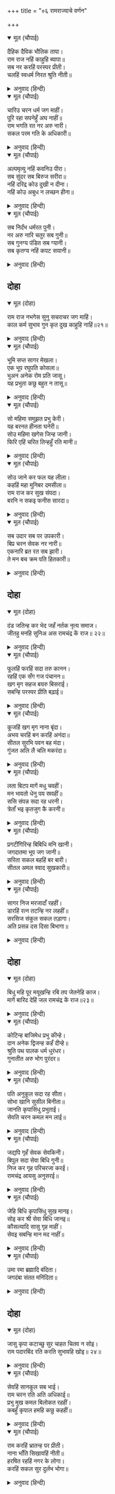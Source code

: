 +++
title = "०६ रामराज्याचे वर्णन"

+++


<details open><summary>मूल (चौपाई)</summary>

दैहिक दैविक भौतिक तापा।  
राम राज नहिं काहुहि ब्यापा॥  
सब नर करहिं परस्पर प्रीती।  
चलहिं स्वधर्म निरत श्रुति नीती॥
</details>

<details><summary>अनुवाद (हिन्दी)</summary>

रामराज्यामध्ये त्रिविध तापांचा मागमूस नव्हता. सर्वजण परस्परांवर प्रेम करीत होते आणि वेदांमध्ये प्रतिपादित केलेल्या मर्यादेमध्ये तत्पर राहून आपापल्या धर्माचे पालन करीत होते.॥१॥
</details>

<details open><summary>मूल (चौपाई)</summary>

चारिउ चरन धर्म जग माहीं।  
पूरि रहा सपनेहुँ अघ नाहीं॥  
राम भगति रत नर अरु नारी।  
सकल परम गति के अधिकारी॥
</details>

<details><summary>अनुवाद (हिन्दी)</summary>

धर्म हा सत्य, शौच, दया आणि दान या आपल्या चारही चरणांनी युक्त होऊन राहिला होता. स्वप्नातही कुठे पाप नव्हते. सर्व स्त्रीपुरुष राम-भक्तीत तत्पर होते आणि ते सर्व परमगतीचे अधिकारी झाले होते.॥२॥
</details>

<details open><summary>मूल (चौपाई)</summary>

अल्पमृत्यु नहिं कवनिउ पीरा।  
सब सुंदर सब बिरुज सरीरा॥  
नहिं दरिद्र कोउ दुखी न दीना।  
नहिं कोउ अबुध न लच्छन हीना॥
</details>

<details><summary>अनुवाद (हिन्दी)</summary>

अल्प वयात मृत्यू होत नव्हता की कुणाला कोणतीही पीडा नव्हती. सर्वांचे देह सुंदर व निरोगी होते. कोणीही दरिद्री नव्हता, दुःखी नव्हता आणि दीनही नव्हता. कोणीही मूर्ख नव्हता व शुभलक्षणांनी हीन नव्हता.॥३॥
</details>

<details open><summary>मूल (चौपाई)</summary>

सब निर्दंभ धर्मरत पुनी।  
नर अरु नारि चतुर सब गुनी॥  
सब गुनग्य पंडित सब ग्यानी।  
सब कृतग्य नहिं कपट सयानी॥
</details>

<details><summary>अनुवाद (हिन्दी)</summary>

सर्व दंभरहित होते, धर्मपरायण होते आणि पुण्यात्मे होते. सर्व स्त्री-पुरुष हे नीतिनिपुण व गुणी होते. सर्वजण गुणांचा आदर करणारे व पंडित होते आणि सर्वजण ज्ञानी होते. सर्वजणांमध्ये कृतज्ञता होती आणि कुणामध्येही लबाडी नव्हती.’॥४॥
</details>

## दोहा


<details open><summary>मूल (दोहा)</summary>

राम राज नभगेस सुनु सचराचर जग माहिं।  
काल कर्म सुभाव गुन कृत दुख काहुहि नाहिं॥२१॥
</details>

<details><summary>अनुवाद (हिन्दी)</summary>

काकभुशुंडी म्हणतात, ‘हे गरुडा, श्रीरामांच्या राज्यात चराचराला काल, कर्म, स्वभाव आणि गुण यांपासून उत्पन्न होणारे दुःख नव्हते.॥२१॥
</details>

<details open><summary>मूल (चौपाई)</summary>

भूमि सप्त सागर मेखला।  
एक भूप रघुपति कोसला॥  
भुअन अनेक रोम प्रति जासू।  
यह प्रभुता कछु बहुत न तासू॥
</details>

<details><summary>अनुवाद (हिन्दी)</summary>

अयोध्येमध्ये श्रीरघुनाथ हे सात समुद्रांच्या मेखलेच्या पृथ्वीचे एकमात्र राजे होते. ज्यांच्या रोमारोमात अनेक ब्रह्मांडे समाविष्ट होती, त्यांना या सात द्वीपांच्या पृथ्वीचे राज्य म्हणजे काहीच नव्हते.॥१॥
</details>

<details open><summary>मूल (चौपाई)</summary>

सो महिमा समुझत प्रभु केरी।  
यह बरनत हीनता घनेरी॥  
सोउ महिमा खगेस जिन्ह जानी।  
फिरि एहिं चरित तिन्हहुँ रति मानी॥
</details>

<details><summary>अनुवाद (हिन्दी)</summary>

उलट प्रभूंचा हा महिमा जाणल्यावर, ते सात समुद्रांनी वेढलेल्या सप्तद्वीपांच्या पृथ्वीचे एकमात्र सम्राट होते, असे म्हणणे म्हणजे त्यांची एक प्रकारे निंदाच होय. परंतु हे गरुडा, ज्यांनी त्यांचा हा महिमा जाणला, त्यांना सुद्धा मग या प्रभूंच्या लीलेविषयी प्रेम वाटत होते.॥२॥
</details>

<details open><summary>मूल (चौपाई)</summary>

सोउ जाने कर फल यह लीला।  
कहहिं महा मुनिबर दमसीला॥  
राम राज कर सुख संपदा।  
बरनि न सकइ फनीस सारदा॥
</details>

<details><summary>अनुवाद (हिन्दी)</summary>

कारण तो महिमाही जाणण्याचे फल म्हणजे या लीलेचा अनुभवच होय, असे जितेंद्रिय श्रेष्ठ महामुनी म्हणतात. रामराज्यातील सुख-संपत्तीचे वर्णन शेष व सरस्वती हे सुद्धा करू शकत नाहीत.॥३॥
</details>

<details open><summary>मूल (चौपाई)</summary>

सब उदार सब पर उपकारी।  
बिप्र चरन सेवक नर नारी॥  
एकनारि ब्रत रत सब झारी।  
ते मन बच क्रम पति हितकारी॥
</details>

<details><summary>अनुवाद (हिन्दी)</summary>

रामराज्यामधील सर्व स्त्रीपुरुष उदार होते, सर्वच परोपकारी होते आणि सर्वजण ब्राह्मणांच्या चरणांची सेवा करणारे होते. सर्वच पुरुष एकपत्नीव्रती होते. अशा प्रकारे स्त्रियासुद्धा कायावाचामनाने पतीचे हित करणाऱ्या होत्या.॥४॥
</details>

## दोहा


<details open><summary>मूल (दोहा)</summary>

दंड जतिन्ह कर भेद जहँ नर्तक नृत्य समाज।  
जीतहु मनहि सुनिअ अस रामचंद्र कें राज॥ २२॥
</details>

<details><summary>अनुवाद (हिन्दी)</summary>

श्रीरामचंद्रांच्या राज्यात ‘दंड’ हा फक्त संन्याशांच्याच हातामध्ये होता. ‘भेद’ हा फक्त नर्तकांच्या ताल-सुरांच्या संदर्भात ऐकू येत होता. ‘जिंका’ हा शब्द मन जिंकण्याच्या संदर्भात ऐकू येई.॥२२॥
</details>

<details open><summary>मूल (चौपाई)</summary>

फूलहिं फरहिं सदा तरु कानन।  
रहहिं एक सँग गज पंचानन॥  
खग मृग सहज बयरु बिसराई।  
सबन्हि परस्पर प्रीति बढ़ाई॥
</details>

<details><summary>अनुवाद (हिन्दी)</summary>

वनांमध्ये वृक्ष नित्य फुलत व फळत होते. सिंह व हत्ती आपले जन्मजात वैर विसरून वावरत होते. सर्वच पशु-पक्षी आपले स्वाभाविक वैर विसरून गुण्यागोविंदाने रहात होते.॥१॥
</details>

<details open><summary>मूल (चौपाई)</summary>

कूजहिं खग मृग नाना बृंदा।  
अभय चरहिं बन करहिं अनंदा॥  
सीतल सुरभि पवन बह मंदा।  
गुंजत अलि लै चलि मकरंदा॥
</details>

<details><summary>अनुवाद (हिन्दी)</summary>

पक्षी गोड कूजन करीत होते. तऱ्हेतऱ्हेचे पशूंचे कळप वनामध्ये निर्भयपणे आनंदाने वावरत होते. शीतल, मंद व सुगंधित वारे वाहात होते. पुष्पांचा रस घेऊन भ्रमर गुंजारव करीत होते.॥२॥
</details>

<details open><summary>मूल (चौपाई)</summary>

लता बिटप मागें मधु चवहीं।  
मन भावतो धेनु पय स्रवहीं॥  
ससि संपन्न सदा रह धरनी।  
त्रेताँ भइ कृतजुग कै करनी॥
</details>

<details><summary>अनुवाद (हिन्दी)</summary>

वेली व वृक्ष हे मागणी करताच मध टपकू लागत. गाई मनासारखे दूध देत होत्या. धरती नेहमी पिकांनी भरलेली असे. त्रेतायुग असताना सत्ययुगातील स्थिती प्रकट झाली होती.॥३॥
</details>

<details open><summary>मूल (चौपाई)</summary>

प्रगटींगिरिन्ह बिबिधि मनि खानी।  
जगदातमा भूप जग जानी॥  
सरिता सकल बहहिं बर बारी।  
सीतल अमल स्वाद सुखकारी॥
</details>

<details><summary>अनुवाद (हिन्दी)</summary>

संपूर्ण जगाचे आत्मा असलेले भगवान हे जगात राज्य करीत आहेत, हे जाणून पर्वतांनी अनेक प्रकारची रत्ने प्रकट केली. सर्व नद्या श्रेष्ठ, शीतल, निर्मळ आणि सुखप्रद स्वादिष्ट जल प्रवाहित करीत होत्या.॥४॥
</details>

<details open><summary>मूल (चौपाई)</summary>

सागर निज मरजादाँ रहहीं।  
डारहिं रत्न तटन्हि नर लहहीं॥  
सरसिज संकुल सकल तड़ागा।  
अति प्रसन्न दस दिसा बिभागा॥
</details>

<details><summary>अनुवाद (हिन्दी)</summary>

समुद्र आपल्या मर्यादेमध्ये रहात होते. ते आपल्या लाटांबरोबर किनाऱ्याला रत्ने टाकीत होते. ती माणसांना मिळत होती. सर्व तलाव कमळांनी फुललेले होते. दाही दिशांतील प्रदेश अत्यंत प्रसन्न होते. ॥५॥
</details>

## दोहा


<details open><summary>मूल (दोहा)</summary>

बिधु महि पूर मयूखन्हि रबि तप जेतनेहि काज।  
मागें बारिद देहिं जल रामचंद्र कें राज॥२३॥
</details>

<details><summary>अनुवाद (हिन्दी)</summary>

श्रीरामचंद्रांच्या राज्यात चंद्र हा आपल्या अमृतमय किरणांनी पृथ्वीला भरून टाकीत होता. जेवढी गरज असेल, तेवढीच उष्णता सूर्य देत होता. मेघ हे जेवढे हवे तेवढेच पाणी देत होते.॥२३॥
</details>

<details open><summary>मूल (चौपाई)</summary>

कोटिन्ह बाजिमेध प्रभु कीन्हे।  
दान अनेक द्विजन्ह कहँ दीन्हे॥  
श्रुति पथ पालक धर्म धुरंधर।  
गुनातीत अरु भोग पुरंदर॥
</details>

<details><summary>अनुवाद (हिन्दी)</summary>

प्रभू श्रीरामांनी कोटॺवधी अश्वमेध यज्ञ केले आणि ब्राह्मणांना अनेक दाने दिली. श्रीरामचंद्र हे वेदमार्गाचे पालन करणारे, धर्माची धुरा वाहाणारे, त्रिगुणातीत व ऐश्वर्यामध्ये इंद्रासारखे होते.॥१॥
</details>

<details open><summary>मूल (चौपाई)</summary>

पति अनुकूल सदा रह सीता।  
सोभा खानि सुसील बिनीता॥  
जानति कृपासिंधु प्रभुताई।  
सेवति चरन कमल मन लाई॥
</details>

<details><summary>अनुवाद (हिन्दी)</summary>

सौंदर्याची खाण असलेली, सुशील व विनम्र सीता ही नित्य पतीला अनुकूल वागत होती.ती कृपासागर श्रीारामांचा महिमा जाणत होती. आणि मनःपूर्वक त्याच्या चरणांची सेवा करीत होती.॥२॥
</details>

<details open><summary>मूल (चौपाई)</summary>

जद्यपि गृहँ सेवक सेवकिनी।  
बिपुल सदा सेवा बिधि गुनी॥  
निज कर गृह परिचरजा करई।  
रामचंद्र आयसु अनुसरई॥
</details>

<details><summary>अनुवाद (हिन्दी)</summary>

जरी घरामध्ये पुष्कळ दास-दासी होत्या आणि त्या साऱ्या सेवेमध्ये निपुण होत्या, तरीही स्वामींच्या सेवेचे महत्त्व जाणणारी सीता घरची सर्व सेवा स्वतः आपल्या हातांनी करीत असे आणि श्रीरामचंद्रांच्या आज्ञेचे अनुसरण करीत असे.॥३॥
</details>

<details open><summary>मूल (चौपाई)</summary>

जेहि बिधि कृपासिंधु सुख मानइ।  
सोइ कर श्री सेवा बिधि जानइ॥  
कौसल्यादि सासु गृह माहीं।  
सेवइ सबन्हि मान मद नाहीं॥
</details>

<details><summary>अनुवाद (हिन्दी)</summary>

कृपासागर श्रीरामचंद्रांना ज्यात सुख वाटे, तेच सीता करीत असे. कारण ती सेवेची पद्धत जाणणारी होती. घरामध्ये कौसल्या इत्यादी सर्व सासूंची सेवा ती करीत असे व तिला कोणत्याही गोष्टीचा अभिमान किंवा घमेंड नव्हती.॥४॥
</details>

<details open><summary>मूल (चौपाई)</summary>

उमा रमा ब्रह्मादि बंदिता।  
जगदंबा संतत मनिंदिता॥
</details>

<details><summary>अनुवाद (हिन्दी)</summary>

शिव म्हणतात की, ‘हे उमा, जगज्जननी सीता ही ब्रह्मदेवादिक देवांना वंद्य व नित्य सर्वगुण-संपन्न होती.॥५॥
</details>

## दोहा


<details open><summary>मूल (दोहा)</summary>

जासु कृपा कटाच्छु सुर चाहत चितव न सोइ।  
राम पदारबिंद रति करति सुभावहि खोइ॥ २४॥
</details>

<details><summary>अनुवाद (हिन्दी)</summary>

जिचा कृपाकटाक्ष मिळावा, असे देवांना वाटे, परंतु जी त्यांच्याकडे ढुंकूनही पहात नसे, तीच लक्ष्मी आपला महामहिम स्वभाव सोडून श्रीरामचंद्रांच्या चरणकमलांवर प्रेम करीत असे.॥२४॥
</details>

<details open><summary>मूल (चौपाई)</summary>

सेवहिं सानकूल सब भाई।  
राम चरन रति अति अधिकाई॥  
प्रभु मुख कमल बिलोकत रहहीं।  
कबहुँ कृपाल हमहि कछु कहहीं॥
</details>

<details><summary>अनुवाद (हिन्दी)</summary>

सर्व बंधू श्रीरामांना अनुकूल अशी सेवा करीत. श्रीरामांच्या ठिकाणी त्यांचे आत्यंतिक प्रेम होते. ते नेहमी प्रभूंच्या मुखकमलाकडे पहात असत की, आम्हांलाही काही सेवा करण्यास कृपाळू प्रभूंनी सांगावे.॥१॥
</details>

<details open><summary>मूल (चौपाई)</summary>

राम करहिं भ्रातन्ह पर प्रीती।  
नाना भाँति सिखावहिं नीती॥  
हरषित रहहिं नगर के लोगा।  
करहिं सकल सुर दुर्लभ भोगा॥
</details>

<details><summary>अनुवाद (हिन्दी)</summary>

श्रीरामसुद्धा भावांवर प्रेम करीत असत आणि त्यांना सर्व प्रकारच्या नीतींची शिकवण देत. नगरामधील लोक आनंदित होते आणि देवदुर्लभ असे सर्व प्रकारचे भोग भोगत होते.॥२॥
</details>
